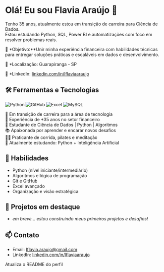 # Olá! Eu sou Flavia Araújo 👋

Tenho 35 anos, atualmente estou em transição de carreira para Ciência de Dados.  
Estou estudando Python, SQL,  Power BI e automatizações com foco em resolver problemas reais.


🎯 *Objetivo:**Unir minha experiência financeira com habilidades técnicas para entregar soluções práticas e escaláveis em dados e desenvolvimento. 

📍 *Localização: Guarapiranga - SP

🔗 *LinkedIn: [linkedin.com/in/lflaviaaraujo](https://linkedin.com/in/lflaviaaraujo)





## 🛠️ Ferramentas e Tecnologias
![Python](https://img.shields.io/badge/Python-3776AB?style=for-the-badge&logo=python&logoColor=white)
![GitHub](https://img.shields.io/badge/GitHub-121011?style=for-the-badge&logo=github&logoColor=white)
![Excel](https://img.shields.io/badge/Excel-217346?style=for-the-badge&logo=microsoft-excel&logoColor=white)
![MySQL](https://img.shields.io/badge/MySQL-4479A1?style=for-the-badge&logo=mysql&logoColor=white)





🎯 Em transição de carreira para a área de tecnologia  
💼 Experiência de +35 anos no setor financeiro  
🚀 Estudante de Ciência de Dados | Python | Algoritmos  
📚 Apaixonada por aprender e encarar novos desafios  
🏃‍♀️ Praticante de corrida, pilates e meditação  
🌱 Atualmente estudando: Python + Inteligência Artificial

## 🚀 Habilidades
- Python (nível iniciante/intermediário)
- Algoritmos e lógica de programação
- Git e GitHub
- Excel avançado
- Organização e visão estratégica

## 📌 Projetos em destaque
- *em breve... estou construindo meus primeiros projetos e desafios!*

## 📫 Contato
- Email: lflavia.araujo@gmail.com
- LinkedIn: [linkedin.com/in/lflaviaaraujo](https://linkedin.com/in/lflaviaaraujo)


Atualiza o README do perfil
